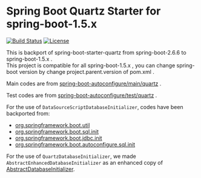 # Spring Boot Quartz Starter for spring-boot-1.5.x
[![Build Status](https://travis-ci.org/viruscamp/spring-boot-starter-quartz.svg?branch=master)](https://travis-ci.org/viruscamp/spring-boot-starter-quartz)
[![License](http://img.shields.io/:license-Apache%202-red.svg)](LICENSE.txt)

This is backport of spring-boot-starter-quartz from spring-boot-2.6.6 to spring-boot-1.5.x .  
This project is compatible for all spring-boot-1.5.x , you can change spring-boot version by change project.parent.version of pom.xml .

Main codes are from [spring-boot-autoconfigure/main/quartz](https://github.com/spring-projects/spring-boot/tree/v2.6.6/spring-boot-project/spring-boot-autoconfigure/src/main/java/org/springframework/boot/autoconfigure/quartz) .

Test codes are from [spring-boot-autoconfigure/test/quartz](https://github.com/spring-projects/spring-boot/tree/v2.6.6/spring-boot-project/spring-boot-autoconfigure/src/test/java/org/springframework/boot/autoconfigure/quartz) .

For the use of `DataSourceScriptDatabaseInitializer`, codes have been backported from:
- [org.springframework.boot.util](https://github.com/spring-projects/spring-boot/tree/v2.6.6/spring-boot-project/spring-boot/src/main/java/org/springframework/boot/util)
- [org.springframework.boot.sql.init](https://github.com/spring-projects/spring-boot/tree/v2.6.6/spring-boot-project/spring-boot/src/main/java/org/springframework/boot/sql/init)
- [org.springframework.boot.jdbc.init](https://github.com/spring-projects/spring-boot/tree/v2.6.6/spring-boot-project/spring-boot/src/main/java/org/springframework/boot/jdbc/init)
- [org.springframework.boot.autoconfigure.sql.init](https://github.com/spring-projects/spring-boot/tree/v2.6.6/spring-boot-project/spring-boot-autoconfigure/src/main/java/org/springframework/boot/autoconfigure/sql/init)

For the use of `QuartzDatabaseInitializer`, we made `AbstractEnhancedDatabaseInitializer` as an enhanced copy of [AbstractDatabaseInitializer](https://github.com/spring-projects/spring-boot/blob/v1.5.22.RELEASE/spring-boot-autoconfigure/src/main/java/org/springframework/boot/autoconfigure/AbstractDatabaseInitializer.java).
